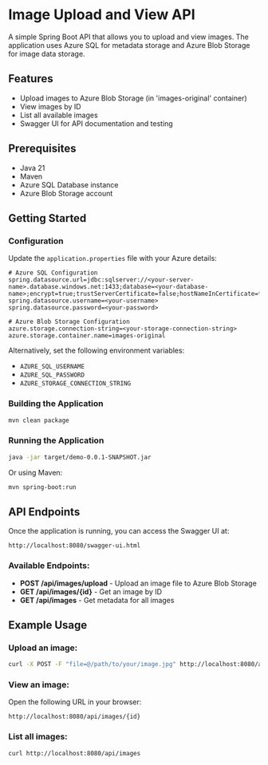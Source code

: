 # Image Upload and View API

A simple Spring Boot API that allows you to upload and view images. The application uses Azure SQL for metadata storage and Azure Blob Storage for image data storage.

## Features

- Upload images to Azure Blob Storage (in 'images-original' container)
- View images by ID
- List all available images
- Swagger UI for API documentation and testing

## Prerequisites

- Java 21
- Maven
- Azure SQL Database instance
- Azure Blob Storage account

## Getting Started

### Configuration

Update the `application.properties` file with your Azure details:

```properties
# Azure SQL Configuration
spring.datasource.url=jdbc:sqlserver://<your-server-name>.database.windows.net:1433;database=<your-database-name>;encrypt=true;trustServerCertificate=false;hostNameInCertificate=*.database.windows.net;loginTimeout=30;
spring.datasource.username=<your-username>
spring.datasource.password=<your-password>

# Azure Blob Storage Configuration
azure.storage.connection-string=<your-storage-connection-string>
azure.storage.container.name=images-original
```

Alternatively, set the following environment variables:
- `AZURE_SQL_USERNAME`
- `AZURE_SQL_PASSWORD`
- `AZURE_STORAGE_CONNECTION_STRING`

### Building the Application

```bash
mvn clean package
```

### Running the Application

```bash
java -jar target/demo-0.0.1-SNAPSHOT.jar
```

Or using Maven:

```bash
mvn spring-boot:run
```

## API Endpoints

Once the application is running, you can access the Swagger UI at:

```
http://localhost:8080/swagger-ui.html
```

### Available Endpoints:

- **POST /api/images/upload** - Upload an image file to Azure Blob Storage
- **GET /api/images/{id}** - Get an image by ID
- **GET /api/images** - Get metadata for all images

## Example Usage

### Upload an image:

```bash
curl -X POST -F "file=@/path/to/your/image.jpg" http://localhost:8080/api/images/upload
```

### View an image:

Open the following URL in your browser:
```
http://localhost:8080/api/images/{id}
```

### List all images:

```bash
curl http://localhost:8080/api/images
``` 